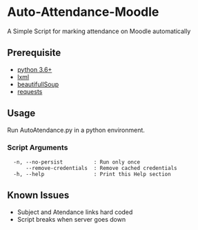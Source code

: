 # **Auto-Attendance-Moodle**

  A Simple Script for marking attendance on Moodle automatically

## Prerequisite
* [python 3.6+](https://www.python.org/downloads/)
* [lxml](https://lxml.de/installation.html)
* [beautifullSoup](https://www.crummy.com/software/BeautifulSoup/bs4/doc/#installing-beautiful-soup)
* [requests](https://requests.readthedocs.io/en/master/user/install/#install)

## Usage
Run AutoAtendance.py in a python environment.

### Script Arguments
```
  -n, --no-persist          : Run only once 
      --remove-credentials  : Remove cached credentials
  -h, --help                : Print this Help section
```
## Known Issues

* Subject and Atendance links hard coded
* Script breaks when server goes down
